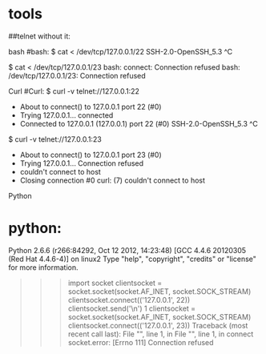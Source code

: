 # tools


##telnet without it:

bash
#bash:
$ cat < /dev/tcp/127.0.0.1/22
SSH-2.0-OpenSSH_5.3
^C

$ cat < /dev/tcp/127.0.0.1/23
bash: connect: Connection refused
bash: /dev/tcp/127.0.0.1/23: Connection refused

Curl
#Curl:
$ curl -v telnet://127.0.0.1:22
* About to connect() to 127.0.0.1 port 22 (#0)
*   Trying 127.0.0.1... connected
* Connected to 127.0.0.1 (127.0.0.1) port 22 (#0)
SSH-2.0-OpenSSH_5.3
^C

$ curl -v telnet://127.0.0.1:23
* About to connect() to 127.0.0.1 port 23 (#0)
*   Trying 127.0.0.1... Connection refused
* couldn't connect to host
* Closing connection #0
curl: (7) couldn't connect to host

Python
# python:
Python 2.6.6 (r266:84292, Oct 12 2012, 14:23:48)
[GCC 4.4.6 20120305 (Red Hat 4.4.6-4)] on linux2
Type "help", "copyright", "credits" or "license" for more information.
>>> import socket
>>> clientsocket = socket.socket(socket.AF_INET, socket.SOCK_STREAM)
>>> clientsocket.connect(('127.0.0.1', 22))
>>> clientsocket.send('\n')
1
>>> clientsocket = socket.socket(socket.AF_INET, socket.SOCK_STREAM)
>>> clientsocket.connect(('127.0.0.1', 23))
Traceback (most recent call last):
  File "<stdin>", line 1, in <module>
  File "<string>", line 1, in connect
socket.error: [Errno 111] Connection refused

